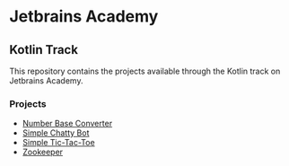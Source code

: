 # Jetbrains Academy
## Kotlin Track
This repository contains the projects available through the Kotlin track on Jetbrains Academy.

### Projects
- [Number Base Converter](./number-base-converter/README.md)
- [Simple Chatty Bot](./simple-chatty-bot/README.md)
- [Simple Tic-Tac-Toe](./simple-tic-tac-toe/README.md)
- [Zookeeper](./zookeeper/README.md)